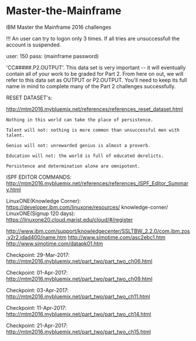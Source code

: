 # Master-the-Mainframe
IBM Master the Mainframe 2016 challenges

!!! An user can try to logon only 3 times. If all tries are unsuccessfull the account is suspended.

user:	150
pass:	(mainframe password)

'CC#####.P2.OUTPUT'. This data set is very important -- it will eventually contain all of your work to be graded for Part 2. 
From here on out, we will refer to this data set as OUTPUT or P2.OUTPUT. 
You'll need to keep its full name in mind to complete many of the Part 2 challenges successfully.

RESET DATASET's:

http://mtm2016.mybluemix.net/references/references_reset_dataset.html

	Nothing in this world can take the place of persistence.

	Talent will not: nothing is more common than unsuccessful men with talent.

	Genius will not: unrewarded genius is almost a proverb.

	Education will not: the world is full of educated derelicts.

	Persistence and determination alone are omnipotent.

 ISPF EDITOR COMMANDS: http://mtm2016.mybluemix.net/references/references_ISPF_Editor_Summary.html

 LinuxONE(Knowledge Corner): https://developer.ibm.com/linuxone/resources/ knowledge-corner/
 LinuxONE(Signup 120 days): https://linuxone20.cloud.marist.edu/cloud/#/register

 http://www.ibm.com/support/knowledgecenter/SSLTBW_2.2.0/com.ibm.zos.v2r2.idad400/name.htm
 http://www.simotime.com/asc2ebc1.htm
 http://www.simotime.com/datapk01.htm


 
Checkpoint: 29-Mar-2017: http://mtm2016.mybluemix.net/part_two/part_two_ch06.html

Checkpoint: 01-Apr-2017: http://mtm2016.mybluemix.net/part_two/part_two_ch09.html

Checkpoint: 03-Apr-2017: http://mtm2016.mybluemix.net/part_two/part_two_ch11.html
		
Checkpoint: 11-Apr-2017: http://mtm2016.mybluemix.net/part_two/part_two_ch14.html

Checkpoint: 21-Apr-2017: http://mtm2016.mybluemix.net/part_two/part_two_ch15.html


